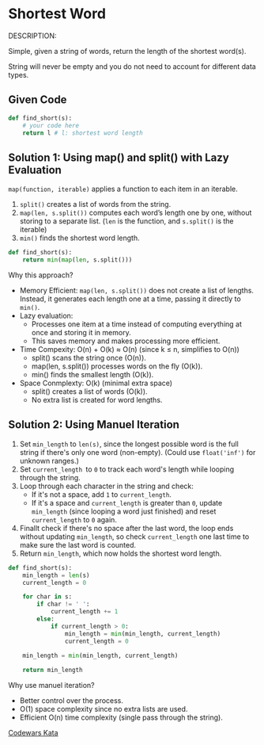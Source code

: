 # Shortest Word

DESCRIPTION:

Simple, given a string of words, return the length of the shortest word(s).

String will never be empty and you do not need to account for different data types.

## Given Code

```python
def find_short(s):
    # your code here
    return l # l: shortest word length
```

## Solution 1: Using map() and split() with Lazy Evaluation

  `map(function, iterable)` applies a function to each item in an iterable.
  1. `split()` creates a list of words from the string.
  2. `map(len, s.split())` computes each word’s length one by one, without storing to a separate list. (`len` is the function, and `s.split()` is the iterable)
  3. `min()` finds the shortest word length.

```python
def find_short(s):
    return min(map(len, s.split()))
```

Why this approach?
- Memory Efficient: `map(len, s.split())` does not create a list of lengths. Instead, it generates each length one at a time, passing it directly to `min()`.
- Lazy evaluation:
    - Processes one item at a time instead of computing everything at once and storing it in memory. 
    - This saves memory and makes processing more efficient.
- Time Compexity: O(n) + O(k) ≈ O(n) (since k ≤ n, simplifies to O(n))
    - split() scans the string once (O(n)).
    - map(len, s.split()) processes words on the fly (O(k)).
    - min() finds the smallest length (O(k)).
- Space Conmplexty: O(k) (minimal extra space)
    - split() creates a list of words (O(k)).
    - No extra list is created for word lengths.

## Solution 2: Using Manuel Iteration


1. Set `min_length` to `len(s)`, since the longest possible word is the full string if there's only one word (non-empty). (Could use `float('inf')` for unknown ranges.)
2. Set `current_length `to `0` to track each word's length while looping through the string.
3. Loop through each character in the string and check:
    - If it's not a space, add `1` to `current_length`.
    - If it's a space and `current_length` is greater than `0`, update `min_length` (since looping a word just finished) and reset `current_length` to `0` again.
4. Finallt check if there's no space after the last word, the loop ends without updating `min_length`, so check `current_length` one last time to make sure the last word is counted.
5. Return `min_length`, which now holds the shortest word length.

```python
def find_short(s):
    min_length = len(s)
    current_length = 0

    for char in s:
        if char != ' ':
            current_length += 1
        else:
            if current_length > 0:
                min_length = min(min_length, current_length)
                current_length = 0 

    min_length = min(min_length, current_length) 
    
    return min_length
```

Why use manuel iteration?
- Better control over the process.
- O(1) space complexity since no extra lists are used.
- Efficient O(n) time complexity (single pass through the string). 

[Codewars Kata](https://www.codewars.com/kata/57cebe1dc6fdc20c57000ac9/train/python)